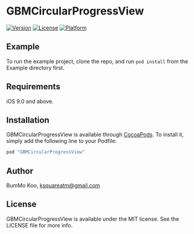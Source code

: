 # GBMCircularProgressView

[![Version](https://img.shields.io/cocoapods/v/GBMCircularProgressView.svg?style=flat)](http://cocoapods.org/pods/GBMCircularProgressView)
[![License](https://img.shields.io/cocoapods/l/GBMCircularProgressView.svg?style=flat)](http://cocoapods.org/pods/GBMCircularProgressView)
[![Platform](https://img.shields.io/cocoapods/p/GBMCircularProgressView.svg?style=flat)](http://cocoapods.org/pods/GBMCircularProgressView)

## Example

To run the example project, clone the repo, and run `pod install` from the Example directory first.



## Requirements

iOS 9.0 and above.



## Installation

GBMCircularProgressView is available through [CocoaPods](http://cocoapods.org). To install
it, simply add the following line to your Podfile:

```ruby
pod "GBMCircularProgressView"
```



## Author

BumMo Koo, ksquareatm@gmail.com



## License

GBMCircularProgressView is available under the MIT license. See the LICENSE file for more info.

